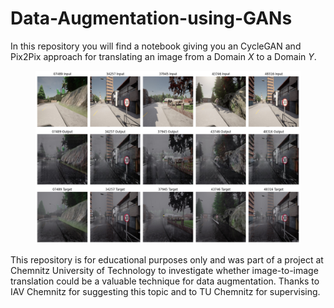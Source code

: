 # Data-Augmentation-using-GANs

In this repository you will find a notebook giving you an CycleGAN and Pix2Pix approach for translating an image from a Domain $X$ to a Domain $Y$. 
<div>
<figure style="text-align: center;">
  <img src="pictures/5best_rainy_dev.png" alt="Bildbeschreibung"  width="500">
</figure>
</div>

This repository is for educational purposes only and was part of a project at Chemnitz University of Technology to investigate whether image-to-image translation could be a valuable technique for data augmentation. Thanks to IAV Chemnitz for suggesting this topic and to TU Chemnitz for supervising.
